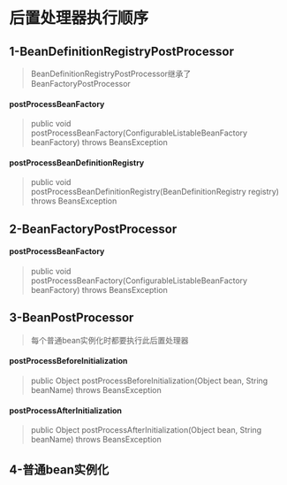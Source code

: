 #  后置处理器执行顺序
## 1-BeanDefinitionRegistryPostProcessor
> BeanDefinitionRegistryPostProcessor继承了BeanFactoryPostProcessor
#### postProcessBeanFactory
> public void postProcessBeanFactory(ConfigurableListableBeanFactory beanFactory) throws BeansException 
#### postProcessBeanDefinitionRegistry
> public void postProcessBeanDefinitionRegistry(BeanDefinitionRegistry registry) throws BeansException
## 2-BeanFactoryPostProcessor
#### postProcessBeanFactory
> public void postProcessBeanFactory(ConfigurableListableBeanFactory beanFactory) throws BeansException
## 3-BeanPostProcessor
> 每个普通bean实例化时都要执行此后置处理器
#### postProcessBeforeInitialization
> public Object postProcessBeforeInitialization(Object bean, String beanName) throws BeansException
#### postProcessAfterInitialization
> public Object postProcessAfterInitialization(Object bean, String beanName) throws BeansException
## 4-普通bean实例化